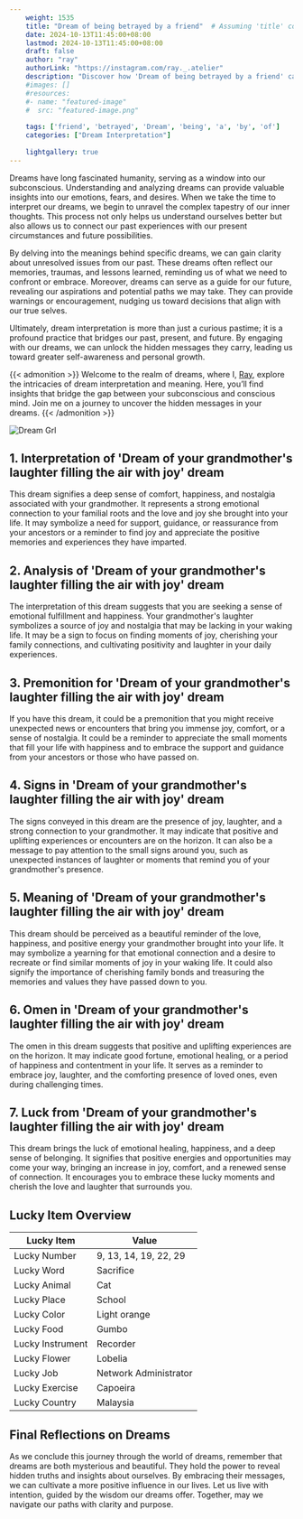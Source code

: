 ```yaml
---
    weight: 1535
    title: "Dream of being betrayed by a friend"  # Assuming 'title' column exists
    date: 2024-10-13T11:45:00+08:00
    lastmod: 2024-10-13T11:45:00+08:00
    draft: false
    author: "ray"
    authorLink: "https://instagram.com/ray._.atelier"
    description: "Discover how 'Dream of being betrayed by a friend' can interpret your future and uncover its significant meanings in your life."
    #images: []
    #resources:
    #- name: "featured-image"
    #  src: "featured-image.png"
    
    tags: ['friend', 'betrayed', 'Dream', 'being', 'a', 'by', 'of']
    categories: ["Dream Interpretation"]
    
    lightgallery: true
---
```

    
Dreams have long fascinated humanity, serving as a window into our subconscious. Understanding and analyzing dreams can provide valuable insights into our emotions, fears, and desires. When we take the time to interpret our dreams, we begin to unravel the complex tapestry of our inner thoughts. This process not only helps us understand ourselves better but also allows us to connect our past experiences with our present circumstances and future possibilities.

By delving into the meanings behind specific dreams, we can gain clarity about unresolved issues from our past. These dreams often reflect our memories, traumas, and lessons learned, reminding us of what we need to confront or embrace. Moreover, dreams can serve as a guide for our future, revealing our aspirations and potential paths we may take. They can provide warnings or encouragement, nudging us toward decisions that align with our true selves.

Ultimately, dream interpretation is more than just a curious pastime; it is a profound practice that bridges our past, present, and future. By engaging with our dreams, we can unlock the hidden messages they carry, leading us toward greater self-awareness and personal growth.

{{< admonition >}}
Welcome to the realm of dreams, where I, [Ray](https://instagram.com/ray._.atelier), explore the intricacies of dream interpretation and meaning. Here, you’ll find insights that bridge the gap between your subconscious and conscious mind. Join me on a journey to uncover the hidden messages in your dreams.
{{< /admonition >}}

![Dream Grl](https://cdn.pixabay.com/photo/2017/11/02/03/35/gothic-2910057_1280.jpg "Dream Grl")

## 1. Interpretation of 'Dream of your grandmother's laughter filling the air with joy' dream
 This dream signifies a deep sense of comfort, happiness, and nostalgia associated with your grandmother. It represents a strong emotional connection to your familial roots and the love and joy she brought into your life. It may symbolize a need for support, guidance, or reassurance from your ancestors or a reminder to find joy and appreciate the positive memories and experiences they have imparted.

## 2. Analysis of 'Dream of your grandmother's laughter filling the air with joy' dream
 The interpretation of this dream suggests that you are seeking a sense of emotional fulfillment and happiness. Your grandmother's laughter symbolizes a source of joy and nostalgia that may be lacking in your waking life. It may be a sign to focus on finding moments of joy, cherishing your family connections, and cultivating positivity and laughter in your daily experiences.

## 3. Premonition for 'Dream of your grandmother's laughter filling the air with joy' dream
 If you have this dream, it could be a premonition that you might receive unexpected news or encounters that bring you immense joy, comfort, or a sense of nostalgia. It could be a reminder to appreciate the small moments that fill your life with happiness and to embrace the support and guidance from your ancestors or those who have passed on.

## 4. Signs in 'Dream of your grandmother's laughter filling the air with joy' dream
 The signs conveyed in this dream are the presence of joy, laughter, and a strong connection to your grandmother. It may indicate that positive and uplifting experiences or encounters are on the horizon. It can also be a message to pay attention to the small signs around you, such as unexpected instances of laughter or moments that remind you of your grandmother's presence.

## 5. Meaning of 'Dream of your grandmother's laughter filling the air with joy' dream
 This dream should be perceived as a beautiful reminder of the love, happiness, and positive energy your grandmother brought into your life. It may symbolize a yearning for that emotional connection and a desire to recreate or find similar moments of joy in your waking life. It could also signify the importance of cherishing family bonds and treasuring the memories and values they have passed down to you.

## 6. Omen in 'Dream of your grandmother's laughter filling the air with joy' dream
 The omen in this dream suggests that positive and uplifting experiences are on the horizon. It may indicate good fortune, emotional healing, or a period of happiness and contentment in your life. It serves as a reminder to embrace joy, laughter, and the comforting presence of loved ones, even during challenging times.

## 7. Luck from 'Dream of your grandmother's laughter filling the air with joy' dream
 This dream brings the luck of emotional healing, happiness, and a deep sense of belonging. It signifies that positive energies and opportunities may come your way, bringing an increase in joy, comfort, and a renewed sense of connection. It encourages you to embrace these lucky moments and cherish the love and laughter that surrounds you.

## Lucky Item Overview
| Lucky Item          | Value              |
|---------------|--------------------|
| Lucky Number        | 9, 13, 14, 19, 22, 29  |
| Lucky Word          | Sacrifice |
| Lucky Animal        | Cat |
| Lucky Place         | School     |
| Lucky Color         | Light orange     |
| Lucky Food          | Gumbo      |
| Lucky Instrument    | Recorder |
| Lucky Flower        | Lobelia    |
| Lucky Job           | Network Administrator       |
| Lucky Exercise      | Capoeira  |
| Lucky Country       | Malaysia    |


##  Final Reflections on Dreams

As we conclude this journey through the world of dreams, remember that dreams are both mysterious and beautiful. They hold the power to reveal hidden truths and insights about ourselves. By embracing their messages, we can cultivate a more positive influence in our lives. Let us live with intention, guided by the wisdom our dreams offer. Together, may we navigate our paths with clarity and purpose.
